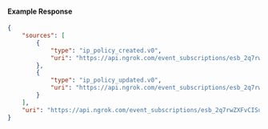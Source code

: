 <!-- Code generated for API Clients. DO NOT EDIT. -->

#### Example Response

```json
{
	"sources": [
		{
			"type": "ip_policy_created.v0",
			"uri": "https://api.ngrok.com/event_subscriptions/esb_2q7rwZXFvCISuGbHQdAmc44YlDD/sources/ip_policy_created.v0"
		},
		{
			"type": "ip_policy_updated.v0",
			"uri": "https://api.ngrok.com/event_subscriptions/esb_2q7rwZXFvCISuGbHQdAmc44YlDD/sources/ip_policy_updated.v0"
		}
	],
	"uri": "https://api.ngrok.com/event_subscriptions/esb_2q7rwZXFvCISuGbHQdAmc44YlDD/sources"
}
```
